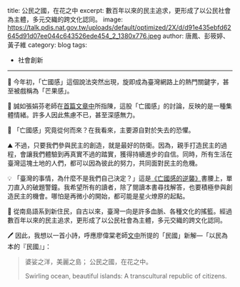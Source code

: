 title: 公民之國，在花之中
excerpt: 數百年以來的民主追求，更形成了以公民社會為主體，多元交織的跨文化認同。
image: https://talk.pdis.nat.gov.tw/uploads/default/optimized/2X/d/d91e435ebfd62645d91d07ee044c643526ede454_2_1380x776.jpeg
author: 唐鳳、彭筱婷、黃子維
category: blog
tags:
- 社會創新
---

🥭 今年初，「亡國感」這個說法突然出現，旋即成為臺灣網路上的熱門關鍵字，甚至被戲稱為「芒果感」。

📖 誠如張娟芬老師在[首篇文章中](https://www.upmedia.mg/news_info.php?SerialNo=75174)所指陳，這股「亡國感」的討論，反映的是一種集體情緒。許多人因此焦慮不已，甚至深感無力。

🌊 「亡國感」究竟從何而來？在我看來，主要源自對於失去的恐懼。

⛰️ 不過，只要我們參與民主的創造，就是最好的防衛。因為，親手打造民主的過程，會讓我們體驗到再真實不過的踏實，獲得持續進步的自信。同時，所有生活在臺灣這塊土地的人們，都可以因為彼此的努力，共同面對民主的危機。

💡 「臺灣的事情，為什麼不是我們自己決定？」這是[《亡國感的逆襲》](https://www.sanmin.com.tw/Product/index/007389883)書腰上，單刀直入的破題警鐘。我希望所有的讀者，除了閱讀本書尋找解答，也要積極參與創造民主的機會。哪怕是再微小的開始，都可能是星火燎原的起點。

💐 從南島語系到新住民，自古以來，臺灣一向是許多血脈、各種文化的搖籃。經過數百年以來的民主追求，更形成了以公民社會為主體，多元交織的跨文化認同。

🖊️ 因此，我想以一首小詩，呼應廖偉棠老師[文中](https://www.upmedia.mg/news_info.php?SerialNo=75328)所提的「民國」新解—「以民為本的『民國』」：

> 婆娑之洋，美麗之島；
> 公民之國，在花之中。
>
> Swirling ocean, beautiful islands:
> A transcultural republic of citizens.
